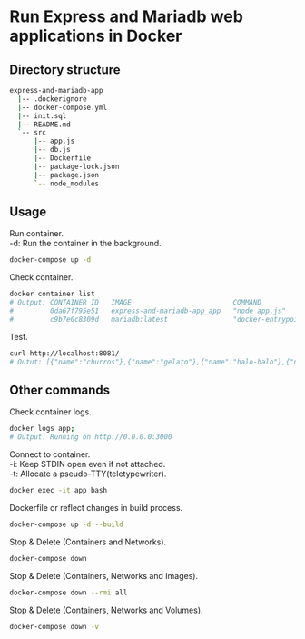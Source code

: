 # Run Express and Mariadb web applications in Docker

## Directory structure

```sh
express-and-mariadb-app
  |-- .dockerignore
  |-- docker-compose.yml
  |-- init.sql
  |-- README.md
  `-- src
      |-- app.js
      |-- db.js
      |-- Dockerfile
      |-- package-lock.json
      |-- package.json
      `-- node_modules
```

## Usage

Run container.  
-d: Run the container in the background.
```sh
docker-compose up -d
```

Check container.
```sh
docker container list
# Output: CONTAINER ID   IMAGE                         COMMAND                  CREATED          STATUS          PORTS                                       NAMES
#         0da67f795e51   express-and-mariadb-app_app   "node app.js"            11 seconds ago   Up 9 seconds    0.0.0.0:8081->3000/tcp, :::8081->3000/tcp   app
#         c9b7e0c8309d   mariadb:latest                "docker-entrypoint.s…"   12 seconds ago   Up 10 seconds   0.0.0.0:3306->3306/tcp, :::3306->3306/tcp   mariadb
```

Test.
```sh
curl http://localhost:8081/
# Outut: [{"name":"churros"},{"name":"gelato"},{"name":"halo-halo"},{"name":"mochi"}]
```

## Other commands

Check container logs.
```sh
docker logs app;
# Output: Running on http://0.0.0.0:3000
```

Connect to container.   
-i: Keep STDIN open even if not attached.  
-t: Allocate a pseudo-TTY(teletypewriter).
```sh
docker exec -it app bash
```

Dockerfile or reflect changes in build process.
```sh
docker-compose up -d --build
```

Stop & Delete (Containers and Networks).
```sh
docker-compose down
```

Stop & Delete (Containers, Networks and Images).
```sh
docker-compose down --rmi all
```

Stop & Delete (Containers, Networks and Volumes).
```sh
docker-compose down -v
```